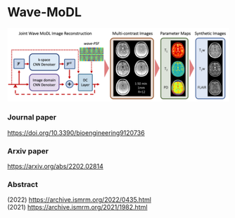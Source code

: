 # Wave-MoDL

![My Image](GraphicalAbstract.png)

### Journal paper
https://doi.org/10.3390/bioengineering9120736 <br />

### Arxiv paper
https://arxiv.org/abs/2202.02814  <br />

### Abstract      
(2022) https://archive.ismrm.org/2022/0435.html <br />
(2021) https://archive.ismrm.org/2021/1982.html
